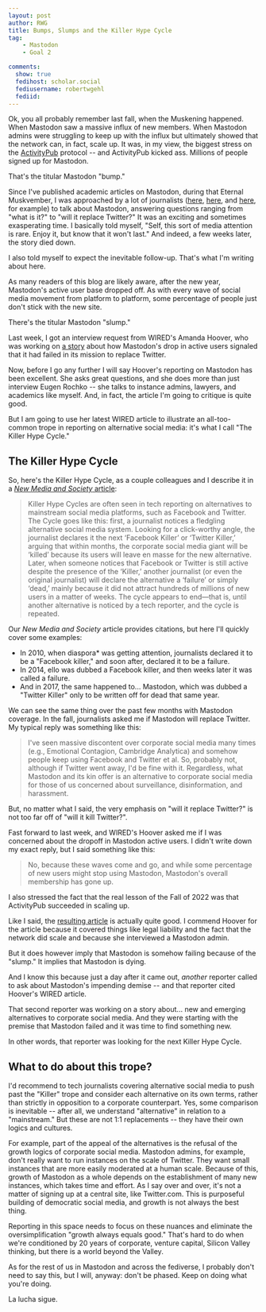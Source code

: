 ```yaml
---
layout: post
author: RWG
title: Bumps, Slumps and the Killer Hype Cycle
tag:
    - Mastodon
    - Goal 2

comments: 
  show: true
  fedihost: scholar.social
  fediusername: robertwgehl
  fediid:
---
```

Ok, you all probably remember last fall, when the Muskening happened. When Mastodon saw a massive influx of new members. When Mastodon admins were struggling to keep up with the influx but ultimately showed that the network can, in fact, scale up. It was, in my view, the biggest stress on the [ActivityPub](https://www.w3.org/TR/activitypub/) protocol -- and ActivityPub kicked ass. Millions of people signed up for Mastodon.

That's the titular Mastodon "bump."

Since I've published academic articles on Mastodon, during that Eternal Muskvember, I was approached by a lot of journalists ([here](https://www.wired.com/story/twitter-users-mastodon-meltdown/), [here](https://www.rnz.co.nz/national/programmes/ninetonoon/audio/2018866818/twitter-users-seek-alternative-to-musk-run-platform), and [here](https://www.marketplace.org/shows/make-me-smart/unpacking-mastodon/), for example) to talk about Mastodon, answering questions ranging from "what is it?" to "will it replace Twitter?" It was an exciting and sometimes exasperating time. I basically told myself, "Self, this sort of media attention is rare. Enjoy it, but know that it won't last." And indeed, a few weeks later, the story died down.

I also told myself to expect the inevitable follow-up. That's what I'm writing about here.

As many readers of this blog are likely aware, after the new year, Mastodon's active user base dropped off. As with every wave of social media movement from platform to platform, some percentage of people just don't stick with the new site.

There's the titular Mastodon "slump."

Last week, I got an interview request from WIRED's Amanda Hoover, who was working on [a story](https://www.wired.com/story/the-mastodon-bump-is-now-a-slump/amp) about how Mastodon's drop in active users signaled that it had failed in its mission to replace Twitter.

Now, before I go any further I will say Hoover's reporting on Mastodon has been excellent. She asks great questions, and she does more than just interview Eugen Rochko -- she talks to instance admins, lawyers, and academics like myself. And, in fact, the article I'm going to critique is quite good.

But I am going to use her latest WIRED article to illustrate an all-too-common trope in reporting on alternative social media: it's what I call "The Killer Hype Cycle."

<!-- more -->
## The Killer Hype Cycle
So, here's the Killer Hype Cycle, as a couple colleagues and I describe it in a [*New Media and Society* article](https://hcommons.org/deposits/objects/hc:29856/datastreams/CONTENT/content):

> Killer Hype Cycles are often seen in tech reporting on alternatives to mainstream social media platforms, such as Facebook and Twitter. The Cycle goes like this: first, a journalist notices a fledgling alternative social media system. Looking for a click-worthy angle, the journalist declares it the next ‘Facebook Killer’ or ‘Twitter
Killer,’ arguing that within months, the corporate social media giant will be ‘killed’ because its users will leave en masse for the new alternative. Later, when someone notices that Facebook or Twitter is still active despite the presence of the ‘Killer,’ another journalist (or even the original journalist) will declare the alternative a ‘failure’ or simply ‘dead,’ mainly because it did not attract hundreds of millions of new users in a matter of weeks. The cycle appears to end—that is, until another alternative is noticed by a tech reporter, and the cycle is repeated.

Our *New Media and Society* article provides citations, but here I'll quickly cover some examples:

* In 2010, when diaspora* was getting attention, journalists declared it to be a "Facebook killer," and soon after, declared it to be a failure.
* In 2014, ello was dubbed a Facebook killer, and then weeks later it was called a failure.
* And in 2017, the same happened to... Mastodon, which was dubbed a "Twitter Killer" only to be written off for dead that same year.

We can see the same thing over the past few months with Mastodon coverage. In the fall, journalists asked me if Mastodon will replace Twitter. My typical reply was something like this:

> I've seen massive discontent over corporate social media many times (e.g., Emotional Contagion, Cambridge Analytica) and somehow people keep using Facebook and Twitter et al. So, probably not, although if Twitter went away, I'd be fine with it. Regardless, what Mastodon and its kin offer is an alternative to corporate social media for those of us concerned about surveillance, disinformation, and harassment.

But, no matter what I said, the very emphasis on "will it replace Twitter?" is not too far off of "will it kill Twitter?".

Fast forward to last week, and WIRED's Hoover asked me if I was concerned about the dropoff in Mastodon active users. I didn't write down my exact reply, but I said something like this:

> No, because these waves come and go, and while some percentage of new users might stop using Mastodon, Mastodon's overall membership has gone up.

I also stressed the fact that the real lesson of the Fall of 2022 was that ActivityPub succeeded in scaling up.

Like I said, the [resulting article](https://www.wired.com/story/the-mastodon-bump-is-now-a-slump/) is actually quite good. I commend Hoover for the article because it covered things like legal liability and the fact that the network did scale and because she interviewed a Mastodon admin.

But it does however imply that Mastodon is somehow failing because of the "slump." It implies that Mastodon is dying.

And I know this because just a day after it came out, *another* reporter called to ask about Mastodon's impending demise -- and that reporter cited Hoover's WIRED article.

That second reporter was working on a story about... new and emerging alternatives to corporate social media. And they were starting with the premise that Mastodon failed and it was time to find something new.

In other words, that reporter was looking for the next Killer Hype Cycle.

## What to do about this trope?

I'd recommend to tech journalists covering alternative social media to push past the "Killer" trope and consider each alternative on its own terms, rather than strictly in opposition to a corporate counterpart. Yes, some comparison is inevitable -- after all, we understand "alternative" in relation to a "mainstream." But these are not 1:1 replacements -- they have their own logics and cultures.

For example, part of the appeal of the alternatives is the refusal of the growth logics of corporate social media. Mastodon admins, for example, don't really want to run instances on the scale of Twitter. They want small instances that are more easily moderated at a human scale. Because of this, growth of Mastodon as a whole depends on the establishment of many new instances, which takes time and effort. As I say over and over, it's not a matter of signing up at a central site, like Twitter.com. This is purposeful building of democratic social media, and growth is not always the best thing.

Reporting in this space needs to focus on these nuances and eliminate the oversimplification "growth always equals good." That's hard to do when we're conditioned by 20 years of corporate, venture capital, Silicon Valley thinking, but there is a world beyond the Valley.

As for the rest of us in Mastodon and across the fediverse, I probably don't need to say this, but I will, anyway: don't be phased. Keep on doing what you're doing.

La lucha sigue.
